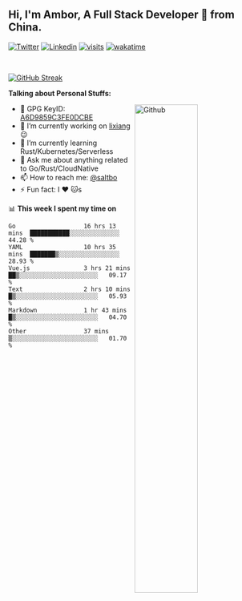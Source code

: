 ## Hi, I'm Ambor, A Full Stack Developer 🚀 from China.

[![Twitter](https://img.shields.io/badge/-saltbo-1ca0f1?style=flat&logo=twitter&logoColor=white)](https://twitter.com/rdsaltbo)
[![Linkedin](https://img.shields.io/badge/-saltbo-blue?style=flat&logo=Linkedin&logoColor=white)](https://www.linkedin.com/in/saltbo/)
[![visits](https://visitor.vercel.app/page/saltbo?color=light-green)](https://github.com/saltbo/)
[![wakatime](https://wakatime.com/badge/user/f82b1c77-faab-48cd-aef5-a12c0aff104b.svg)](https://wakatime.com/@f82b1c77-faab-48cd-aef5-a12c0aff104b)

&nbsp;  

[![GitHub Streak](http://github-readme-streak-stats.herokuapp.com?user=saltbo&hide_border=true&date_format=M%20j%5B%2C%20Y%5D)](https://git.io/streak-stats)

**Talking about Personal Stuffs:**
<!-- Any image aligned to the right. Beware the width  -->
<img width="50%" align="right" alt="Github" src="https://raw.githubusercontent.com/saltbo/saltbo/master/images/git-header.svg" />

- 🤘 GPG KeyID: [A6D9859C3FE0DCBE](https://saltbo.cn/pgp_keys.asc)
- 🔭 I’m currently working on [lixiang](https://www.lixiang.com/) :wink:
- 🌱 I’m currently learning Rust/Kubernetes/Serverless
- 💬 Ask me about anything related to Go/Rust/CloudNative
- 📫 How to reach me: [@saltbo](https://t.me/saltbo)
- ⚡ Fun fact: I :heart: :cat:s


📊 **This week I spent my time on**
<!--START_SECTION:waka-->

```text
Go                   16 hrs 13 mins  ███████████░░░░░░░░░░░░░░   44.28 %
YAML                 10 hrs 35 mins  ███████▒░░░░░░░░░░░░░░░░░   28.93 %
Vue.js               3 hrs 21 mins   ██▒░░░░░░░░░░░░░░░░░░░░░░   09.17 %
Text                 2 hrs 10 mins   █▒░░░░░░░░░░░░░░░░░░░░░░░   05.93 %
Markdown             1 hr 43 mins    █▒░░░░░░░░░░░░░░░░░░░░░░░   04.70 %
Other                37 mins         ▒░░░░░░░░░░░░░░░░░░░░░░░░   01.70 %
```

<!--END_SECTION:waka-->
